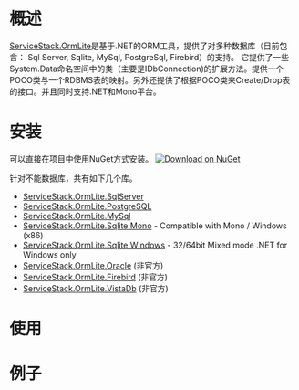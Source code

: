 # 概述
[ServiceStack.OrmLite](https://github.com/ServiceStack/ServiceStack.OrmLite)是基于.NET的ORM工具，提供了对多种数据库（目前包含： Sql Server, Sqlite, MySql, PostgreSql, Firebird）的支持。
它提供了一些 System.Data命名空间中的类（主要是IDbConnection)的扩展方法。提供一个POCO类与一个RDBMS表的映射。另外还提供了根据POCO类来Create/Drop表的接口。并且同时支持.NET和Mono平台。

# 安装
可以直接在项目中使用NuGet方式安装。
[![Download on NuGet](https://raw.githubusercontent.com/ServiceStack/Assets/master/img/release-notes/install-ormlite.png)](https://www.nuget.org/packages?q=servicestack+ormlite)

针对不能数据库，共有如下几个库。

- [ServiceStack.OrmLite.SqlServer](http://nuget.org/List/Packages/ServiceStack.OrmLite.SqlServer)
- [ServiceStack.OrmLite.PostgreSQL](http://nuget.org/List/Packages/ServiceStack.OrmLite.PostgreSQL)
- [ServiceStack.OrmLite.MySql](http://nuget.org/List/Packages/ServiceStack.OrmLite.MySql)
- [ServiceStack.OrmLite.Sqlite.Mono](http://nuget.org/packages/ServiceStack.OrmLite.Sqlite.Mono) - Compatible with Mono / Windows (x86)
- [ServiceStack.OrmLite.Sqlite.Windows](http://nuget.org/List/Packages/ServiceStack.OrmLite.Sqlite.Windows) - 32/64bit Mixed mode .NET for Windows only
- [ServiceStack.OrmLite.Oracle](http://nuget.org/packages/ServiceStack.OrmLite.Oracle) (非官方)
- [ServiceStack.OrmLite.Firebird](http://nuget.org/List/Packages/ServiceStack.OrmLite.Firebird)  (非官方)
- [ServiceStack.OrmLite.VistaDb](http://nuget.org/List/Packages/ServiceStack.OrmLite.VistaDb)  (非官方)

# 使用

# 例子
